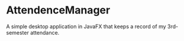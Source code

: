 # AttendenceManager
A simple desktop application in JavaFX that keeps a record of my 3rd-semester attendance. 


